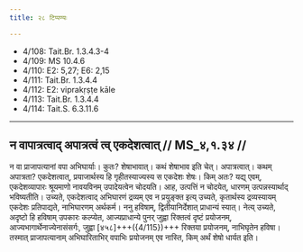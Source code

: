 ```yaml
---
title: २८ टिप्पण्यः

---
```

- 4/108: Tait.Br. 1.3.4.3-4
- 4/109: MS 10.4.6
- 4/110: E2: 5,27; E6: 2,15
- 4/111: Tait.Br. 1.3.4.4
- 4/112: E2: viprakṛṣṭe kāle
- 4/113: Tait.Br. 1.3.4.4
- 4/114: Tait.S. 6.3.11.6

____________________________________________


## न वापात्रत्वाद् अपात्रत्वं त्व् एकदेशत्वात् // MS_४,१.३४ //

न वा प्राजापत्यानां वपा अभिघार्याः। कुतः? शेषाभावात्। कथं शेषाभाव इति चेत्। अपात्रत्वात्। कथम् अपात्रता? एकदेशत्वात्, प्रयाजार्थस्य हि गृहीतस्याज्यस्य स एकदेशः शेषः। किम् अतः? यद्य् एवम्, एकदेशव्यापारः श्रूयमाणो नावयविनम् उपादेयत्वेन चोदयति।
आह, उत्पत्तिं न चोदयेत्, धारणम् उत्पन्नस्यार्थाद् भविष्यतीति। उच्यते, एकदेशत्वाद् अभिघारणं द्रव्यम् एव न प्रयुङ्क्त इत्य् उच्यते, कृतार्थस्य द्रव्यस्यायम् एकदेशः प्रतिपाद्यते, नाभिघारणम् अर्थकर्म। ननु हविषाम्, द्वितीयानिर्देशात् प्राधान्यं स्यात्। नेत्य् उच्यते, अदृष्टो हि हविषाम् उपकारः कल्प्येत, आज्यप्राधान्ये पुनर् जुह्वा रिक्तत्वं दृष्टं प्रयोजनम्, आज्यभागार्थेनाज्येनासंसर्गः, जुह्वा [४५८]+++({4/115})+++ रिक्तया प्रयोजनम्, नाभिघृतेन हविषा। तस्मात् प्राजापत्यानाम् अभिघारिताभिर् वपाभिः प्रयोजनम् एव नास्ति, किम् अर्थं शेषो धार्यत इति।